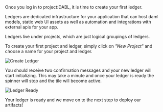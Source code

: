 Once you log in to project:DABL, it is time to create your first ledger.

Ledgers are dedicated infrastructure for your application that can host daml models, static web UI assets as well as automation and integrations with external apis for your app.

Ledgers live under projects, which are just logical groupings of ledgers.

To create your first project and ledger, simply click on _"New Project"_ and choose a name for your project and ledger.

![Create Ledger](/dimitri-da/courses/getting-started/deploy-to-dabl/assets/project-dabl-create-ledger.gif)

You should receive two confirmation messages and your new ledger will start initializing. This may take a minute and once your ledger is ready the spinner will stop and the tile will become active.

![Ledger Ready](/dimitri-da/courses/getting-started/deploy-to-dabl/assets/project-dabl-ledger-ready.gif)

Your ledger is ready and we move on to the next step to deploy our artifacts!
